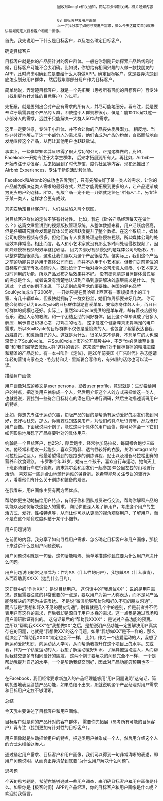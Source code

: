 
                            
                            因收到Google相关通知，网站将会择期关闭。相关通知内容
                            
                            
                            08 目标客户和用户画像
                            上一讲我分享了如何寻找用户需求，那么今天这篇文章我就来讲讲如何定义目标客户和用户画像。

首先，我先说明一下什么是目标客户，以及怎么确定目标客户。

确定目标客户

目标客户就是你的产品要针对的客户群体。一般在你刚刚开始探索产品路线的时候，目标客户可能不会太明确。比如说，你想给有相同兴趣的人做一款找朋友的APP，此时尚未明确到底是要给什么人群做APP。确定目标客户，就是要弄清楚到底怎么划分用户群体， 然后截取哪部分用户作为目标客户。

简单地说，弄清楚目标客户，就是一个先拓展（思考所有可能的目标客户）再专注（找到更有针对性的目标客户）的过程。

先拓展，就是要列出会对产品有需求的所有人，并尽可能地细分。再专注，就是要专注于最需要这个产品的人群，即使这个人群规模很小，但是：能100%解决这一小部分人的需求，远胜于只能解决一大群人50%的需求。

这里一定要注意，专注于小群体，并不会让你的产品丧失发展潜力。 相反地，当你非常好地解决了这一小部分人的需求后，他们会成为产品的粉丝，自然而然地自发地宣传这个产品，从而让其他用户也跃跃欲试。

事实上，一些非常知名并且取得了很大成功的公司，正是这样做的。比如，Facebook一开始专注于大学生群体， 后来才拓展到所有人。再比如，Airbnb一开始专注于沙发客，后来拓展到了时代旅馆、度假社区等内容，现在还推出了Airbnb Experiences，专注于组织活动和体验。

Facebook和Airbnb的成功也告诉我们，只有先解决好了某一类人的需求，让你的产品成为解决这类人需求的最好方式，然后才能再拓展到更多的人，让产品逐渐成为更多用户的选择。所以，初版产品一定不是一开始就定位在“所有人”上，先专注于某一类人，这样才会更有成效。

其实在确定目标客户时，人们往往陷入两个误区。


对目标客户群体的定位不够有针对性。
比如，我在《硅谷产品经理每天在做什么？》这篇文章里讲到的视频版权管理系统。从整体数据来看，用户活跃度很高，但是仔细研究就会发现是媒体公司的活跃度提升了整个数据。在这个系统上，媒体公司的侵权视频有很多，但他们有专人负责处理这些侵权视频，所以媒体公司的处理效率非常高。相比而言，名人和小艺术家就没有那么多时间处理侵权视频了，因此处理侵权视频的效率就比较低。
因为大部分视频侵犯的是媒体公司的版权，所以整体数据很漂亮，这也让我们误以为这个产品很给力。但实际上，我们这个产品之前的功能只是适用于媒体公司而已，而并不适用于小艺术家。但我们之前定位的目标客户是所有发视频的人，因此设计了一堆对媒体公司来说太低级、小艺术家又没时间用的功能，所以产品发布之后效果并不好。
没有研究清楚目标群体最底层的需求是什么，或者说没有清楚地认识到产品到底要解决的底层需求是什么。
我通过一个成功的例子来说一下认识到底层需求的重要性。美国的健身品牌SoulCycle成立于2006年，一开始只是在曼哈顿上西区有一家规模很小的工作室、有几十辆单车，但很快就拥有了一群女粉丝，她们每周都要来好几次。
你可能会简单地认为SoulCycle的目标群体就是喜爱单车、要锻炼身体的人士，而且目标群体的规模也还好。实际上，虽然SoulCycle提供的是单车课，却有着夜店般的音乐、激励人心的教练，和一个团结互助的同好群体。因此这个单车课成了很多人解压、展示自己积极心态、打鸡血的地方。
这才是这个健身课真正要满足的用户需求，所以SoulCycle的目标群体不仅仅是爱锻炼的人，也包含了希望表达自我、战胜自己，和激励自己的人。这就是为什么，很多从来不健身、不玩单车的人也深深爱上了SoulCycle。
在SoulCycle上市的公开募股书中，不乏“你的灵魂至关重要”和“我们渴望去激励人群”这样的表述，这来源于他们对于目标群体的精准把控和精准的产品定位。有一本书叫作《定位》，是20年前美国《广告时代》杂志邀请年轻的营销专家杰克 · 特劳特和艾 · 里斯联合写作的，有兴趣的话你也可以读一读。


描绘用户画像

用户画像对应的英文是user persona，或者user profile，意思就是：生动描绘用户的特点，把这类用户抽象成一个人，然后用介绍这个人的方式来描绘这一类人。也就是说，要找到一些符合目标特点的潜在用户进行调研，然后生动描述调研用户的特点。

比如，你想先专注于运动兴趣，初版产品的目的是帮助有运动爱好的朋友们找到同好，更好地社交。那么，你需要找到这类用户，对他们的特点进行调研，然后进行用户画像。下面我说两个例子，能过这两个具体的用户画像，你可以体会一下它们如何形象地展现了产品将要针对的具体用户。


约翰是一个目标客户，他25岁，酷爱跑步，经常参加马拉松，每周都会跑步三四次。他经常和朋友一起跑步，喜欢买跑鞋、透气性较好的衣服，关注Instagram的马拉松运动达人。他最希望得到的是跑步的训练课程、贴士以及准备马拉松比赛的营养和饮食建议。
卡罗琳今年38岁，她有三个孩子，喜欢自行车运动。她每天上下班都骑自行车进行锻炼，周末偶尔会和朋友们一起参加30公里左右的山地骑行活动， 喜欢买一些适合山地骑行运动的紧身裤。她希望能够关注专业的骑行达人，看看他们有什么关于训练和装备的建议。


在我看来，用户画像主要有两方面优点。


帮助你更生动地描绘用户特点，有利于你和团队成员进行交流，帮助你解释产品的功能以及如何解决这些人的需求。
帮助你更深入地了解用户，考虑这个用户的生活方式、爱好、性格特点等，从而让你可以从更高的视角观察用户、了解用户，而不是在这个阶段过度纠结于某个小细节。


用户问题说明

在前面的内容，我分享了如何寻找用户需求、怎么确定目标客户和用户画像，那接下来讲讲什么是用户问题说明。

用户问题说明就是一句话，这句话能精炼、简单地描述你到底要为什么用户解决什么问题。


用户问题说明的常见形式为：作为XX（什么样的用户），我想做XX（什么事情），从而帮助我XXXX（达到什么目的）。



这句话中的“作为XX”： 是说目标用户。
这句话中的“我想做XX”： 说的是用户需求。这里需要注意的非常重要的一点是，要以用户为第一人称表达，而不是以产品能够解决的问题为主语表达。
不是说“微信能够帮助你和好久不见的朋友沟通”，而应该是“我想和好久不见的朋友沟通”。别看就是几个字的差别，但是前者并不代表用户有这样的需求，而后者却是源自于用户本身的需求。这一点我是通过市场和用户调研验证得出的。
这句话最后的“帮助我XXXX”： 是说对产品功能的预期。之所以“帮助我XXXX”在“我想做XX”之后，是想说明产品功能一定要解决用户真实存在的问题，也就是“我想做XX”的这个问题。如果“我想做XX”是不一样的，那么就决定了“帮助我XXXX”肯定也会不一样。
比如，作为一个热爱运动的人，我想了解运动爱好知识、向运动达人学习，从而帮助我提升在这个项目上的水平。又或者，作为一个热爱运动的人，我想了解运动爱好知识、了解其他运动达人，从而帮助我结交更多有相同爱好的朋友。
这两个例子要解决的问题完全不一样， 一个是帮助我提升自己的水平，一个是帮助我结交同好，因此对产品功能的预期也不一样。


在Facebook，我们经常要求新加入的产品经理能够用“用户问题说明”这句话，简明扼要地表达清楚产品功能，如果总结不出来，那就说明这个产品经理对用户需求和目标用户定位不够清晰。

总结

今天我主要讲述了目标客户和用户画像。

目标客户就是你的产品针对的客户群体， 需要你先拓展（思考所有可能的目标客户）再专注（找到更加有针对性的目标客户）。

用户画像就是生动描绘用户的特点，把这类用户抽象成一个人，然后用介绍这个人的方式来描绘这类人。

通过确定用户需求、目标客户和用户画像，我们可以得到一句非常清晰的表述，即用户问题说明，从而真正弄清楚到底要“为什么用户解决什么问题”。

思考题

今天的思考题是，希望你能够通过一些用户调查，来明确目标客户和用户画像是什么。如果你是【极客时间】APP的产品经理，你的目标客户和用户画像是什么呢？欢迎给我留言。

                        
                        
                            